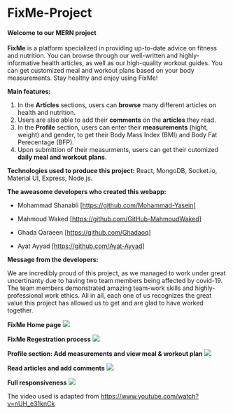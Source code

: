 # FixMe-Project

#### Welcome to our MERN project 


**FixMe** is a platform specialized in providing up-to-date advice on fitness and nutrition. You can browse through our well-written and highly-informative health articles, 
as well as our high-quality workout guides. You can get customized meal and workout plans based on your body measurements. Stay healthy and enjoy using FixMe!


**Main features:**

1. In the **Articles** sections, users can **browse** many different articles on health and nutrition.
2. Users are also able to add their **comments** on the **articles** they read.
3. In the **Profile** section, users can enter their **measurements** (hight, weight) and gender, to get their Body Mass Index (BMI) and Body Fat Perecentage (BFP).
4. Upon submittion of their measurments, users can get their cutomized **daily meal and workout plans**.


**Technologies used to produce this project:**
React, MongoDB, Socket.io, Material UI, Express, Node.js.



**The aweasome developers who created this webapp:**

- Mohammad Shanabli [https://github.com/Mohammad-Yasein]

- Mahmoud Waked [https://github.com/GitHub-MahmoudWaked]

- Ghada Qaraeen [https://github.com/Ghadaoq]

- Ayat Ayyad [https://github.com/Ayat-Ayyad]



**Message from the developers:**

We are incredibly proud of this project, as we managed to work under great uncertinanty due to having two team members being affected by covid-19. 
The team members demonstrated amazing team-work skills and highly-professional work ethics. All in all, each one of us recognizes the great value this project has allowed us to get and are glad to have worked together.



**FixMe Home page**
 ![](fixme-homepage.gif)


**FixMe Regestration process**
![](fixme-register.gif)


**Profile section: Add measurements and view meal & workout plan**
![](profile-meal-and-workout-plans.gif)


**Read articles and add comments**
![](articles-comments.gif)


**Full responsiveness**
![](responsive.gif)



The video used is adapted from https://www.youtube.com/watch?v=nUH_e31knCk
